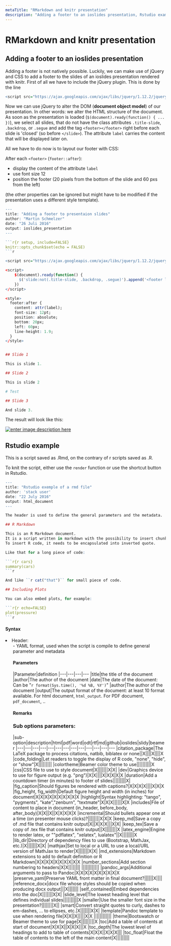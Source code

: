 ```yaml
---
metaTitle: "RMarkdown and knitr presentation"
description: "Adding a footer to an ioslides presentation, Rstudio example"
---
```


# RMarkdown and knitr presentation



## Adding a footer to an ioslides presentation


Adding a footer is not natively possible. Luckily, we can make use of jQuery and CSS to add a footer to the slides of an ioslides presentation rendered with knitr.
First of all we have to include the jQuery plugin. This is done by the line

```r
<script src="https://ajax.googleapis.com/ajax/libs/jquery/1.12.2/jquery.min.js"></script>

```

Now we can use jQuery to alter the DOM (**document object model**) of our presentation. In other words: we alter the HTML structure of the document.
As soon as the presentation is loaded (`$(document).ready(function() { ... })`), we select all slides, that do not have the class attributes `.title-slide`, `.backdrop`, or `.segue` and add the tag `<footer></footer>` right before each slide is 'closed' (so before `</slide>`). The attribute `label` carries the content that will be displayed later on.

All we have to do now is to layout our footer with CSS:

After each `<footer>` (`footer::after`):

- display the content of the attribute `label`
- use font size 12
- position the footer (20 pixels from the bottom of the slide and 60 pxs from the left)

(the other properties can be ignored but might have to be modified if the presentation uses a different style template).

```r
---
title: "Adding a footer to presentaion slides"
author: "Martin Schmelzer"
date: "26 Juli 2016"
output: ioslides_presentation
---

```r{r setup, include=FALSE}
knitr::opts_chunk$set(echo = FALSE)
```r

<script src="https://ajax.googleapis.com/ajax/libs/jquery/1.12.2/jquery.min.js"></script>

<script>
    $(document).ready(function() {
      $('slide:not(.title-slide, .backdrop, .segue)').append('<footer label=\"My amazing footer!\"></footer>');    
    })
</script>

<style>
  footer:after {
    content: attr(label);
    font-size: 12pt;
    position: absolute;
    bottom: 20px;
    left: 60px;
    line-height: 1.9;
  }
</style>


## Slide 1

This is slide 1.

## Slide 2

This is slide 2

# Test

## Slide 3

And slide 3.

```

The result will look like this:

[<img src="http://i.stack.imgur.com/ioNUE.png" alt="enter image description here" />](http://i.stack.imgur.com/ioNUE.png)



## Rstudio example


This is a script saved as .Rmd, on the contrary of r scripts saved as .R.

To knit the script, either use the `render` function or use the shortcut button in Rstudio.

```r
--- 
title: "Rstudio exemple of a rmd file"
author: 'stack user'
date: "22 July 2016"
output: html_document
---

The header is used to define the general parameters and the metadata.

## R Markdown

This is an R Markdown document.
It is a script written in markdown with the possibility to insert chunk of R code in it.
To insert R code, it needs to be encapsulated into inverted quote.

Like that for a long piece of code:

```r{r cars}
summary(cars)
```r

And like ``r cat("that")`` for small piece of code.

## Including Plots

You can also embed plots, for example:

```r{r echo=FALSE}
plot(pressure)
```r

```



#### Syntax


<li>Header:
<ul>
- YAML format, used when the script is compile to define general parameter and metadata



#### Parameters


|Parameter|definition
|---|---|---|---
|title|the title of the document
|author|The author of the document
|date|The date of the document: Can be "`r format(Sys.time(), '%d %B, %Y')`"
|author|The author of the document
|output|The output format of the document: at least 10 format available. For html document, `html_output`. For PDF document, `pdf_document`, ..



#### Remarks


### Sub options parameters:

|sub-option|description|html|pdf|word|odt|rtf|md|github|ioslides|slidy|beamer
|---|---|---|---|---|---|---|---|---|---|---|---|---
|citation_package|The LaTeX package to process citations, natbib, biblatex or none||X||||X||||X
|code_folding|Let readers to toggle the display of R code, "none", "hide", or "show"|X|||||||||
|colortheme|Beamer color theme to use||||||||||X
|css|CSS file to use to style document|X|||||||X|X|
|dev|Graphics device to use for figure output (e.g. "png")|X|X||||X|X|X|X|X
|duration|Add a countdown timer (in minutes) to footer of slides|||||||||X|
|fig_caption|Should figures be rendered with captions?|X|X|X|X||||X|X|X
|fig_height, fig_width|Default figure height and width (in inches) for document|X|X|X|X|X|X|X|X|X|X
|highlight|Syntax highlighting: "tango", "pygments", "kate","zenburn", "textmate"|X|X|X||||||X|X
|includes|File of content to place in document (in_header, before_body, after_body)|X|X||X||X|X|X|X|X
|incremental|Should bullets appear one at a time (on presenter mouse clicks)?||||||||X|X|X
|keep_md|Save a copy of .md file that contains knitr output|X||X|X|X|||X|X|
|keep_tex|Save a copy of .tex file that contains knitr output||X||||||||X
|latex_engine|Engine to render latex, or ""pdflatex", "xelatex", lualatex"||X||||||||X
|lib_dir|Directory of dependency files to use (Bootstrap, MathJax, etc.)|X|||||||X|X|
|mathjax|Set to local or a URL to use a local/URL version of MathJax to render|X|||||||X|X|
|md_extensions|Markdown extensions to add to default definition or R Markdown|X|X|X|X|X|X|X|X|X|X
|number_sections|Add section numbering to headers|X|X||||||||
||||||||||||
|pandoc_args|Additional arguments to pass to Pandoc|X|X|X|X|X|X|X|X|X|X
|preserve_yaml|Preserve YAML front matter in final document?||||||X||||
|reference_docx|docx file whose styles should be copied when producing docx output|||X|||||||
|self_contained|Embed dependencies into the doc|X|||||||X|X|
|slide_level|The lowest heading level that defines individual slides||||||||||X
|smaller|Use the smaller font size in the presentation?||||||||X||
|smart|Convert straight quotes to curly, dashes to em-dashes, ... to ellipses, etc.|X|||||||X|X|
|template|Pandoc template to use when rendering file|X|X||X|||||X|X
||||||||||||
|theme|Bootswatch or Beamer theme to use for page|X|||||||||X
|toc|Add a table of contents at start of document|X|X|X||X|X|X|||X
|toc_depth|The lowest level of headings to add to table of contents|X|X|X||X|X|X|||
|toc_float|Float the table of contents to the left of the main content|X|||||||||

